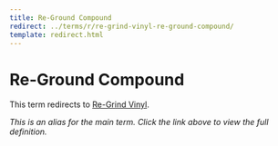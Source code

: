 ```yaml
---
title: Re-Ground Compound
redirect: ../terms/r/re-grind-vinyl-re-ground-compound/
template: redirect.html
---
```


# Re-Ground Compound

This term redirects to [Re-Grind Vinyl](../terms/r/re-grind-vinyl-re-ground-compound/).

*This is an alias for the main term. Click the link above to view the full definition.*
